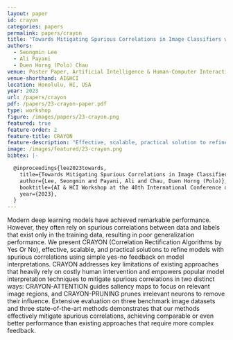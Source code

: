 ```yaml
---
layout: paper
id: crayon
categories: papers
permalink: papers/crayon
title: "Towards Mitigating Spurious Correlations in Image Classifiers with Simple Yes-no Feedback"
authors: 
  - Seongmin Lee
  - Ali Payani
  - Duen Horng (Polo) Chau
venue: Poster Paper, Artificial Intelligence & Human-Computer Interaction Workshop at ICML
venue-shorthand: AI&HCI
location: Honolulu, HI, USA
year: 2023
url: /papers/crayon
pdf: /papers/23-crayon-paper.pdf
type: workshop
figure: /images/papers/23-crayon.png
featured: true
feature-order: 2
feature-title: CRAYON
feature-description: "Effective, scalable, practical solution to refine models with spurious correlations using simple yes-no feedback"
image: /images/featured/23-crayon.png
bibtex: |-

  @inproceedings{lee2023towards,
    title={Towards Mitigating Spurious Correlations in Image Classifiers with Simple Yes-no Feedback},
    author={Lee, Seongmin and Payani, Ali and Chau, Duen Horng (Polo)},
    booktitle={AI & HCI Workshop at the 40th International Conference on Machine Learning (ICML)},
    year={2023},
  }
---
```

    
Modern deep learning models have achieved remarkable performance. However, they often rely on spurious correlations between data and labels that exist only in the training data, resulting in poor generalization performance. We present CRAYON (Correlation Rectification Algorithms by Yes Or No), effective, scalable, and practical solutions to refine models with spurious correlations using simple yes-no feedback on model interpretations. CRAYON addresses key limitations of existing approaches that heavily rely on costly human intervention and empowers popular model interpretation techniques to mitigate spurious correlations in two distinct ways: CRAYON-ATTENTION guides saliency maps to focus on relevant image regions, and CRAYON-PRUNING prunes irrelevant neurons to remove their influence. Extensive evaluation on three benchmark image datasets and three state-of-the-art methods demonstrates that our methods effectively mitigate spurious correlations, achieving comparable or even better performance than existing approaches that require more complex feedback.